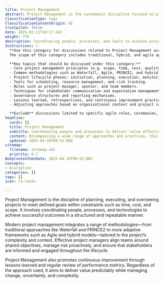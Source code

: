 ```yaml
---
title: Project Management
abstract: Project Management is the systematic discipline focused on planning, executing, and overseeing projects to achieve specific goals while adhering to constraints such as time, cost, and scope. It encompasses the coordination of people, processes, and technologies to ensure successful project outcomes in a structured and repeatable manner. Originating from various methodologies, modern project management incorporates both traditional frameworks like Waterfall and PRINCE2, as well as more flexible approaches such as Agile and hybrid models, which are adapted based on the project's complexity and context. The importance of project management lies in its ability to align teams around common objectives, proactively manage risks, and maintain stakeholder engagement throughout the project lifecycle. Additionally, it fosters a culture of continuous improvement by emphasising lessons learned and the regular review of performance metrics. Ultimately, effective project management aims to deliver value consistently while adeptly navigating change, uncertainty, and complexity, making it a critical component in agile practices, DevOps, product development, and organisational design.
ClassificationType: tags
ClassificationContentOrigin: AI
trustpilot: false
date: 2025-02-11T10:17:24Z
weight: 775
description: Coordinating people, processes, and tools to achieve project goals across various methodologies and contexts.
Instructions: |-
  **Use this category for discussions related to Project Management across all methodologies.**  
  The scope of this category includes traditional, hybrid, and agile approaches to planning, executing, and delivering projects. It focuses on practical strategies, tools, and techniques that help teams meet objectives, manage risk, communicate effectively, and ensure timely delivery.

  **Key topics that should be discussed under this category:**
  - Core project management principles (e.g. scope, time, cost, quality).
  - Common methodologies such as Waterfall, Agile, PRINCE2, and hybrid models.
  - Project lifecycle phases: initiation, planning, execution, monitoring, and closure.
  - Tools for scheduling, resource management, and risk tracking.
  - Roles such as project manager, sponsor, and team members.
  - Techniques for stakeholder communication and expectation management.
  - Governance structures and reporting mechanisms.
  - Lessons learned, retrospectives, and continuous improvement practices.
  - Adjusting approaches based on organisational context and project complexity.

  **Exclude** discussions limited to specific agile roles, ceremonies, or practices unless in the context of broader project management integration.
headline:
  cards: []
  title: Project Management
  subtitle: Coordinating people and processes to deliver value effectively in complex environments.
  content: Encompassing a wide range of approaches and practices, this classification supports the exploration of structured, adaptive, and hybrid project management techniques. Posts should focus on delivery planning, execution strategies, stakeholder engagement, team dynamics, governance, and outcome optimisation across diverse industries and project types.
  updated: 2025-04-10T09:52:00Z
sitemap:
  filename: sitemap.xml
  priority: 0.7
BodyContentGenDate: 2025-04-10T09:52:00Z
concepts:
- Discipline
categories: []
tags: []
icon: fa-tasks

---
```

Project Management is the discipline of planning, executing, and overseeing projects to meet defined goals within constraints such as time, cost, and scope. It involves coordinating people, processes, and technologies to achieve successful outcomes in a structured and repeatable manner.

Modern project management integrates a range of methodologies—from traditional approaches like Waterfall and PRINCE2 to more adaptive frameworks such as Agile and hybrid models—tailored to the project’s complexity and context. Effective project managers align teams around shared objectives, manage risk proactively, and ensure that stakeholders are informed and engaged throughout the lifecycle.

Project Management also promotes continuous improvement through lessons learned and regular review of performance metrics. Regardless of the approach used, it aims to deliver value predictably while managing change, uncertainty, and complexity.
